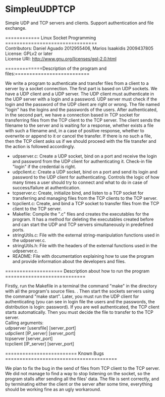 SimpleuUDPTCP
=============

Simple UDP and TCP servers and clients. Support authentication and file exchange.


============ Linux Socket Programming ================================  
Contributors: Daniel Aguado 2012955406, Marios Isaakidis 2009437805  
License: GPLv2 or later  
License URI: http://www.gnu.org/licenses/gpl-2.0.html


=============Description of the program and files:==========================

We write a program to authenticate and transfer files from a client to a server by a socket connection. The first part is based on UDP sockets. We have a UDP client and
a UDP server. The UDP client must authenticate in the UDP server with a login and a 
password. UDP server must check if the login and the password of the UDP client are right or wrong. The file named "login" has the logins and the passwords of the users. After authenticated, in the second part, we have a connection based in TCP socket for transferring
files from the TCP client to the TCP server. The client sends the filename to the server
and is waiting for a response, whether exists a file with such a filename and, in a case of
positive response, whether to overwrite or append to it or cancel the transfer. If there is
no such a file, then the TCP client asks us if we should proceed with the file transfer
and the action is followed accordingly.
*  udpserver.c: Create a UDP socket, bind on a port and receive the login and password from the 
UDP client for authenticating it. Check-in file "login" if the credential is right.
*  udpclient.c: Create a UDP socket, bind on a port and send its login and password to the 
UDP client for authenticating. Controls the logic of how many times a user should try
to connect and what to do in case of success/failure at authentication.
*  tcpserver.c: Create, initialize bind, and listen to a TCP socket for transferring and managing
files from the TCP clients to the TCP server.
*  tcpclient.c: Create, and bind a TCP socket to transfer files from the TCP client to the TCP
server.
*  Makefile: Compile the ".c" files and creates the executables for the program. It has a method for deleting the executables created before and can start the UDP and TCP servers simultaneously
in predefined ports.
*  stringUtils.c: File with the external string-manipulation functions used in the udpserver.c.
*  stringUtils.h: File with the headers of the external functions used in the udpserver.c.
*  README: File with documentation explaining how to use the program and provide information about
the developers and files.
    

==================== Description about how to run the program ============================

Firstly, run the Makefile in a terminal the command "make" in the directory with all the program's source files. 
. Then start the sockets servers using the command "make start". Later, you must run the
UDP client for authenticating (you can see in login file the users and the passwords, the distribution is login: password). If you are well authenticated, the TCP client starts automatically. Then you must decide the file to transfer to the TCP server.  
Calling arguments:  
udpserver [usersfile] [server_port]  
udpclient [IP_server] [server_port]  
tcpserver [server_port]  
tcpclient [IP_server] [server_port]



========================= Known Bugs =======================================

We plan to fix the bug in the send of files from TCP client to the TCP server. We did not manage
to find a way to stop listening on the socket, so the program stalls after sending all the files' data. The file is sent correctly, and by terminating either the client or the server after some time, everything
should be working fine as an ugly workaround.